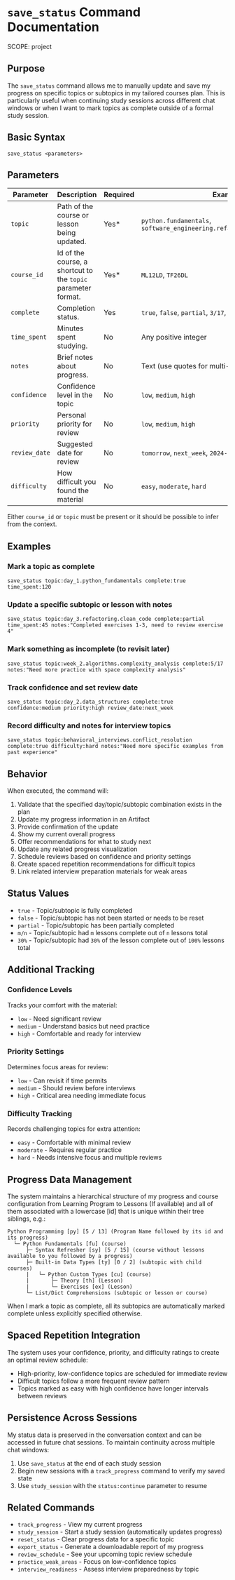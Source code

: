 # `save_status` Command Documentation
SCOPE: project

## Purpose
The `save_status` command allows me to manually update and save my progress on specific topics or subtopics in my tailored courses plan. This is particularly useful when continuing study sessions across different chat windows or when I want to mark topics as complete outside of a formal study session.

## Basic Syntax
```
save_status <parameters>
```

## Parameters

| Parameter    | Description                                                   | Required | Example Values                                                                     |
|--------------|---------------------------------------------------------------|----------|------------------------------------------------------------------------------------|
| `topic`      | Path of the course or lesson being updated.                   | Yes*     | `python.fundamentals`, `software_engineering.refactoring.common_cases.exercises`   |
| `course_id`  | Id of the course, a shortcut to the `topic` parameter format. | Yes*     |  `ML12LD`, `TF26DL`                                                                |
| `complete`   | Completion status.                                            | Yes      | `true`, `false`, `partial`, `3/17`, `30%`                                          |
| `time_spent` | Minutes spent studying.                                       | No       | Any positive integer                                                               |
| `notes`      | Brief notes about progress.                                   | No       | Text (use quotes for multi-word notes)                                             |
| `confidence` | Confidence level in the topic                                 | No       | `low`, `medium`, `high`                                                            |
| `priority`   | Personal priority for review                                  | No       | `low`, `medium`, `high`                                                            |
| `review_date`| Suggested date for review                                     | No       | `tomorrow`, `next_week`, `2024-04-15`                                              |
| `difficulty` | How difficult you found the material                          | No       | `easy`, `moderate`, `hard`                                                         |

Either `course_id` or `topic` must be present or it should be possible to infer from the context.

## Examples

### Mark a topic as complete
```
save_status topic:day_1.python_fundamentals complete:true time_spent:120
```

### Update a specific subtopic or lesson with notes
```
save_status topic:day_3.refactoring.clean_code complete:partial time_spent:45 notes:"Completed exercises 1-3, need to review exercise 4"
```

### Mark something as incomplete (to revisit later)
```
save_status topic:week_2.algorithms.complexity_analysis complete:5/17 notes:"Need more practice with space complexity analysis"
```

### Track confidence and set review date
```
save_status topic:day_2.data_structures complete:true confidence:medium priority:high review_date:next_week
```

### Record difficulty and notes for interview topics
```
save_status topic:behavioral_interviews.conflict_resolution complete:true difficulty:hard notes:"Need more specific examples from past experience"
```

## Behavior

When executed, the command will:

1. Validate that the specified day/topic/subtopic combination exists in the plan
2. Update my progress information in an Artifact
3. Provide confirmation of the update
4. Show my current overall progress
5. Offer recommendations for what to study next
6. Update any related progress visualization
7. Schedule reviews based on confidence and priority settings
8. Create spaced repetition recommendations for difficult topics
9. Link related interview preparation materials for weak areas

## Status Values

- `true` - Topic/subtopic is fully completed
- `false` - Topic/subtopic has not been started or needs to be reset
- `partial` - Topic/subtopic has been partially completed
- `m/n` - Topic/subtopic had `m` lessons complete out of `n` lessons total
- `30%` - Topic/subtopic had `30%` of the lesson complete out of `100%` lessons total

## Additional Tracking

### Confidence Levels
Tracks your comfort with the material:
- `low` - Need significant review
- `medium` - Understand basics but need practice
- `high` - Comfortable and ready for interview

### Priority Settings
Determines focus areas for review:
- `low` - Can revisit if time permits
- `medium` - Should review before interviews
- `high` - Critical area needing immediate focus

### Difficulty Tracking
Records challenging topics for extra attention:
- `easy` - Comfortable with minimal review
- `moderate` - Requires regular practice
- `hard` - Needs intensive focus and multiple reviews

## Progress Data Management

The system maintains a hierarchical structure of my progress and course configuration from Learning Program to Lessons (If available) and all of them associated with a lowercase [id] that is unique within their tree siblings, e.g.:

```
Python Programming [py] [5 / 13] (Program Name followed by its id and its progress)
  └─ Python Fundamentals [fu] (course)
      ├─ Syntax Refresher [sy] [5 / 15] (course without lessons available to you followed by a progress)
      ├─ Built-in Data Types [ty] [0 / 2] (subtopic with child courses)
      |   └─ Python Custom Types [cu] (course)
      |       ├─ Theory [th] (Lesson)
      |       └─ Exercises [ex] (Lesson)
      └─ List/Dict Comprehensions (subtopic or lesson or course)
```

When I mark a topic as complete, all its subtopics are automatically marked complete unless explicitly specified otherwise.

## Spaced Repetition Integration

The system uses your confidence, priority, and difficulty ratings to create an optimal review schedule:
- High-priority, low-confidence topics are scheduled for immediate review
- Difficult topics follow a more frequent review pattern
- Topics marked as easy with high confidence have longer intervals between reviews

## Persistence Across Sessions

My status data is preserved in the conversation context and can be accessed in future chat sessions. To maintain continuity across multiple chat windows:

1. Use `save_status` at the end of each study session
2. Begin new sessions with a `track_progress` command to verify my saved state
3. Use `study_session` with the `status:continue` parameter to resume

## Related Commands

- `track_progress` - View my current progress
- `study_session` - Start a study session (automatically updates progress)
- `reset_status` - Clear progress data for a specific topic
- `export_status` - Generate a downloadable report of my progress
- `review_schedule` - See your upcoming topic review schedule
- `practice_weak_areas` - Focus on low-confidence topics
- `interview_readiness` - Assess interview preparedness by topic